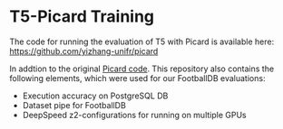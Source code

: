 # T5-Picard Training

The code for running the evaluation of T5 with Picard is available here: https://github.com/yizhang-unifr/picard

In addtion to the original [Picard code](https://github.com/ServiceNow/picard). This repository also contains the following elements, which were used for our FootballDB evaluations: 
  * Execution accuracy on PostgreSQL DB
  * Dataset pipe for FootballDB
  * DeepSpeed z2-configurations for running on multiple GPUs
